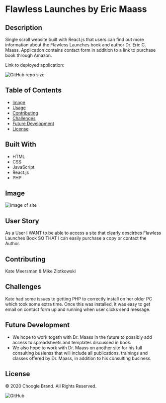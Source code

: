 # Flawless Launches by Eric Maass

## Description

Single scroll website built with React.js that users can find out more information about the Flawless Launches book and author Dr. Eric C. Maass. Application contains contact form in addition to a link to purchase book through Amazon.

Link to deployed application:

![GitHub repo size](https://img.shields.io/github/repo-size/kmeersman624/flawlesslaunches)

## Table of Contents

- [Image](#image)
- [Usage](#usage)
- [Contributing](#contributing)
- [Challenges](#challenges)
- [Future Development](#future_development)
- [License](#license)

## Built With

- HTML
- CSS
- JavaScript
- React.js
- PHP

## Image

![image of site]()

## User Story

As a User
I WANT to be able to access a site that clearly descirbes Flawless Launches Book
SO THAT I can easily purchase a copy or contact the Author.

## Contributing

Kate Meersman & Mike Zlotkowski

## Challenges

Kate had some issues to getting PHP to correctly install on her older PC which took some extra time. Once this was installed, it was easy to get email on contact form up and running when user clicks send message.

## Future Development

- We hope to work togeth with Dr. Maass in the future to possibly add access to spreadsheets and templates discussed in book.
- We also hope to work with Dr. Maass on another site for his full consulting busienss that will include all publications, trainings and classes offered by Dr. Maass, in addition to his consulting business.

## License

© 2020 Choogle Brand. All Rights Reserved.

![GitHub](https://img.shields.io/github/license/kmeersman624/flawlesslaunches)
